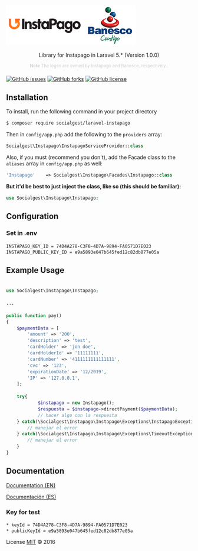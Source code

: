 ![Php Instapago](asset/logo.png)

<p align="center">
    Library for Instapago in Laravel 5.* (Version 1.0.0)
</p>

<p align="center">
    <sup style="color: #d0d0d0;"><b>Note</b> The logos are owned by Instapago and Banesco, respectively..</sup>
</p>

[![GitHub issues](https://img.shields.io/github/issues/socialgest/laravel-instapago.svg?style=flat-square)](https://github.com/socialgest/laravel-instapago/issues) [![GitHub forks](https://img.shields.io/github/forks/socialgest/laravel-instapago.svg?style=flat-square)](https://github.com/socialgest/laravel-instapago/network) [![GitHub license](https://img.shields.io/badge/license-MIT-blue.svg?style=flat-square)](https://raw.githubusercontent.com/abr4xas/php-instapago/master/LICENSE)

## Installation

To install, run the following command in your project directory

```bash
$ composer require socialgest/laravel-instapago

```

Then in `config/app.php` add the following to the `providers` array:

```php
Socialgest\Instapago\InstapagoServiceProvider::class
```


Also, if you must (recommend you don't), add the Facade class to the `aliases` array in `config/app.php` as well:

```php
'Instapago'    => Socialgest\Instapago\Facades\Instapago::class
```

**But it'd be best to just inject the class, like so (this should be familiar):**

```php
use Socialgest\Instapago\Instapago;
```

## Configuration

### Set in .env

```
INSTAPAGO_KEY_ID = 74D4A278-C3F8-4D7A-9894-FA0571D7E023
INSTAPAGO_PUBLIC_KEY_ID = e9a5893e047b645fed12c82db877e05a

```


## Example Usage

``` php

use Socialgest\Instapago\Instapago;

...

public function pay()
{
    $paymentData = [
        'amount' => '200',
        'description' => 'test',
        'cardHolder' => 'jon doe',
        'cardHolderId' => '11111111',
        'cardNumber' => '4111111111111111',
        'cvc' => '123',
        'expirationDate' => '12/2019',
        'IP' => '127.0.0.1',
    ];

    try{
            $instapago = new Instapago();
            $respuesta = $instapago->directPayment($paymentData);
            // hacer algo con la respuesta
    } catch(\Socialgest\Instapago\Instapago\Exceptions\InstapagoException $e){
        // manejar el error
    } catch(\Socialgest\Instapago\Instapago\Exceptions\TimeoutException $e){
        // manejar el error
    }     
}

```
## Documentation

[Documentation (EN)](https://instapago.com/wp-content/uploads/Integration-Guide-Instapago-API-1.6.pdf)

[Documentación (ES)](https://instapago.com/wp-content/uploads/2016/02/Guia-Integracion-API-Instapago-1.6.pdf)

### Key for test

```
* keyId = 74D4A278-C3F8-4D7A-9894-FA0571D7E023
* publicKeyId = e9a5893e047b645fed12c82db877e05a
```

License [MIT](http://opensource.org/licenses/MIT) :copyright: 2016